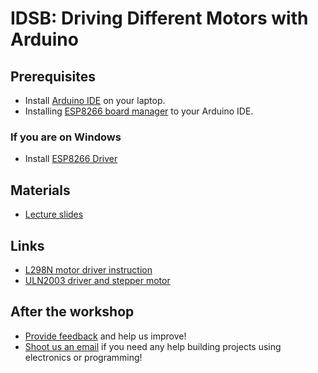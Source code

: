 # IDSB: Driving Different Motors with Arduino

## Prerequisites
- Install [Arduino IDE](https://www.arduino.cc/en/software) on your laptop.
- Installing [ESP8266 board manager](https://github.com/esp8266/Arduino?tab=readme-ov-file#installing-with-boards-manager) to your Arduino IDE.
### If you are on Windows
- Install [ESP8266 Driver](https://randomnerdtutorials.com/install-esp32-esp8266-usb-drivers-cp210x-windows/)

## Materials
- [Lecture slides](./slides/beamer.tex)

## Links
- [L298N motor driver instruction](https://howtomechatronics.com/tutorials/arduino/arduino-dc-motor-control-tutorial-l298n-pwm-h-bridge/#google_vignette)
- [ULN2003 driver and stepper motor](https://lastminuteengineers.com/28byj48-stepper-motor-arduino-tutorial/)

## After the workshop
- [Provide feedback](https://docs.google.com/forms/d/e/1FAIpQLSfZgqeqVO3hr7CEjCXs-XWHNWC7XNA_-pLv5wzQ1dhhWaGafQ/viewform?usp=sf_link) and help us improve!
- [Shoot us an email](mailto:pcheng01@risd.edu) if you need any help building projects using electronics or programming!